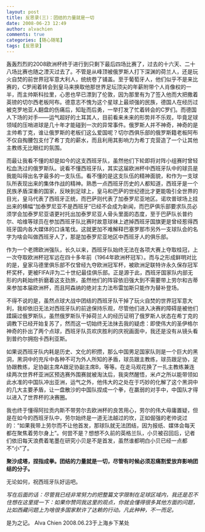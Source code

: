 ```yaml
---
layout: post
title: 反思录(三)：团结的力量就是一切
date: 2008-06-23 12:49
author: alvachien
comments: true
categories: [随心随笔]
tags: [反思录]
---
```

轰轰烈烈的2008欧洲杯终于进行到只剩下最后四场比赛了，过去的十六天、二十八场比赛也随之湮灭过去了。不管是从峰顶被俄罗斯人打下深渊的荷兰人，还是玩火自焚的前世界冠军意大利人，统统卷了铺盖。至于葡萄牙人，他们似乎不是来比赛的，C罗闹着转会到皇马来换取他那世界足坛顶尖的年薪附带个人肖像权的一半，而主帅斯科拉里，心思也早已漂到了伦敦，因为那里有为了签入他而大把撒着英镑的切尔西老板阿布。德意志不愧为这个星球上最顽强的民族，德国人在经历过被克罗地亚人翻盘的伤痛后，知耻而后勇，一举打发了忙着转会的C罗们。而德国人下场的对手——运气超好的土耳其人，目前看来未来的形势并不乐观，毕竟足球领域的压哨进球是几十年才能碰到一次的异常事件。俄罗斯人并不神奇，神奇的是主帅希丁克，谁让俄罗斯的老板们这么爱国呢？切尔西俱乐部的俄罗斯籍老板阿布不仅自掏腰包支付了希丁克的薪水，而且利用其影响力为希丁克营造了一个让其他主教练无比眼红的氛围。

而最让我看不懂的却是如今的这支西班牙队，虽然他们下轮即将对阵小组赛时曾轻松血洗过的俄罗斯队。说看不懂西班牙队，其实这届欧洲杯中西班牙队中的球员是我能叫得出名字最多的一支队伍。看不懂的是这支队伍的精神面貌，和作为一支球队所表现出来的集体作战的精神。熟悉一点西班牙历史的人都知道，西班牙是一个民族矛盾深重的国家，反映到足球上，皇马和巴萨的世纪德比才更能吸引全世界的目光，皇马代表了西班牙正统，而巴萨则代表了加泰罗尼亚地区。诺坎普球场上挂出来的横幅“加泰罗尼亚不是西班牙”已经不会成为新闻，而巴萨俱乐部要求队员必须学会加泰罗尼亚语更衬托出加泰罗尼亚人骨头里面的态度，至于巴萨队长普约尔、哈维等球员在参加西班牙队比赛时故意球袜上遮掉西班牙国旗更是曾经惹得西班牙国内各大媒体的口诛笔伐。这就更加不难解释巴塞罗那市另外一支球队会的名字为啥会叫做西班牙人了，那是加泰罗尼亚地区中西班牙人的俱乐部。

作为一个老牌欧洲强队，长久以来，西班牙队始终无法在各项大赛上夺取桂冠，上一次夺取欧洲杯冠军远在四十多年前（1964年欧洲杯冠军）。而与之形成鲜明对比的是，皇家马德里俱乐部不仅曾经九夺欧洲冠军杯，被欧洲足联特许永久保存冠军杯奖杯，更被FIFA评为二十世纪最佳俱乐部。正是源于此，西班牙国家队内部无形的内耗始终折磨着这支劲旅，虽然他们的阵容依旧强大到不需要带上劳尔和古蒂来参加本届欧洲杯，而且阿森纳的绝对主力法布雷加斯只能作为替补登场。

不得不说的是，虽然点球大战中团结的西班牙队干掉了玩火自焚的世界冠军意大利，我却依旧无法对西班牙队的前途保持乐观，尽管他们进入决赛的障碍是被他们蹂躏过俄罗斯队，虽然俄罗斯队干掉荷兰人的经历证明了俄罗斯人状态在希丁克的调教下已经开始复苏了，然而这一切始终无法抹去我的疑虑：即使伟大的圣伊格尔神奇的扑出了两个点球，西班牙队员欢庆胜利的庆祝画面中，我还是没有从镜头看到普约尔拥抱卡西利亚斯。

如果说西班牙队内耗是历史、文化的积攒，那么中国男足国家队则是一个巨大的黑洞，黑洞中的充斥中各种不可为外人所知的矛盾，球员跟主教练，球员跟足协，足协跟教练，足协副主席A跟足协副主席B，等等。在走马观花换了一扎主教练兼连续两次世界杯亚洲区预选赛外围赛就被淘汰后，我突然醒悟，米卢之所以能带领如此水准的中国队冲出亚洲，运气之外，他伟大的之处在于巧妙的化解了这个黑洞中的几大主要矛盾，让一盘散沙的中国队捏成一个拳，在羸弱的对手中，中国队才得以进入了世界杯的决赛圈。

我也终于懂得阿拉贡内斯不带劳尔去欧洲杯的良苦用心，劳尔的伟大毋庸置疑，但是在如今的西班牙队中，劳尔始终是一道无法越过的坎，正如倔强的老帅说过的：“如果我带上劳尔而不让他首发，那球队就无法团结，因为报纸、媒体会每天都在聚焦着劳尔身上”。何尝不是？想想不久前的英格兰队，小贝被召回后，记者们依旧每天浪费着笔墨在研究小贝是不是首发，虽然谁都明白小贝已经一点都不“小”了。

**聚沙成塔，捏指成拳。团结的力量就是一切，尽管有时候必须忍痛割爱放弃影响团结的分子。**

无论如何，祝西班牙队好运吧。

*写在后面的话：尽管我已经非常努力的把整篇文字限制在足球区域内，我还是忍不住想在这里提一下：如果你赞同我这里的观点，你就会懂得很多其他方面的问题，比如西藏问题上为啥很多国家默许了达赖的行动。凡此种种，不一而足。*

是为之记。
Alva Chien
2008.06.23于上海乡下某处
